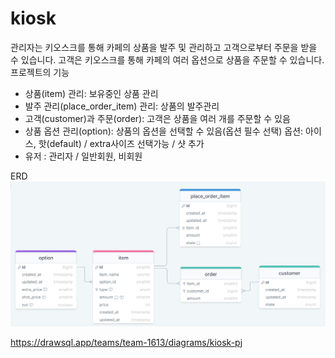 # kiosk
관리자는 키오스크를 통해 카페의 상품을 발주 및 관리하고 고객으로부터 주문을 받을 수 있습니다.
고객은 키오스크를 통해 카페의 여러 옵션으로 상품을 주문할 수 있습니다.
프로젝트의 기능

- 상품(item) 관리: 보유중인 상품 관리
- 발주 관리(place_order_item) 관리: 상품의 발주관리
- 고객(customer)과 주문(order): 고객은 상품을 여러 개를 주문할 수 있음
- 상품 옵션 관리(option): 상품의 옵션을 선택할 수 있음(옵션 필수 선택)
  옵션: 아이스, 핫(default) / extra사이즈 선택가능 / 샷 추가
- 유저 : 관리자 / 일반회원, 비회원

ERD
![Alt text](image.png)

https://drawsql.app/teams/team-1613/diagrams/kiosk-pj
